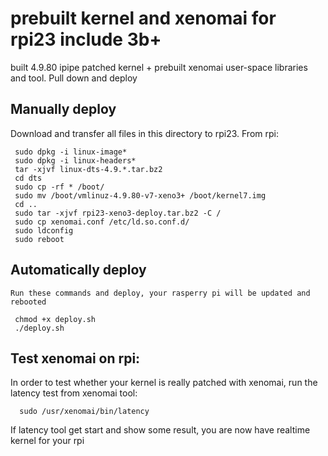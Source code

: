 # prebuilt kernel and xenomai for rpi23 include 3b+
built 4.9.80 ipipe patched kernel + prebuilt xenomai user-space libraries and tool. Pull down and deploy

Manually deploy
------------
Download and transfer all files in this directory to rpi23. From rpi:

     sudo dpkg -i linux-image*
     sudo dpkg -i linux-headers*
     tar -xjvf linux-dts-4.9.*.tar.bz2
     cd dts
     sudo cp -rf * /boot/
     sudo mv /boot/vmlinuz-4.9.80-v7-xeno3+ /boot/kernel7.img
	 cd ..
     sudo tar -xjvf rpi23-xeno3-deploy.tar.bz2 -C /
     sudo cp xenomai.conf /etc/ld.so.conf.d/
     sudo ldconfig
     sudo reboot
	 
Automatically deploy
------------
	Run these commands and deploy, your rasperry pi will be updated and rebooted 
	
	 chmod +x deploy.sh
	 ./deploy.sh
	
	
Test xenomai on rpi:
------------   
In order to test whether your kernel is really patched with xenomai, run the latency test from xenomai tool:

      sudo /usr/xenomai/bin/latency
If latency tool get start and show some result, you are now have realtime kernel for your rpi
